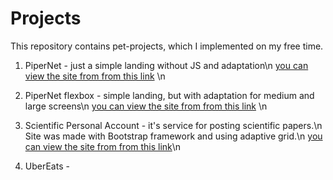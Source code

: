 # Projects
This repository contains pet-projects, which I implemented on my free time.

1. PiperNet - just a simple landing without JS and adaptation\n
[you can view the site from from this link](https://super-churros-35626f.netlify.app/)
\n
2. PiperNet flexbox - simple landing, but with adaptation for medium and large screens\n
[you can view the site from from this link](https://unrivaled-scone-000c11.netlify.app/)
\n
3. Scientific Personal Account - it's service for posting scientific papers.\n
Site was made with Bootstrap framework and using adaptive grid.\n
[you can view the site from from this link](https://majestic-seahorse-ac68cb.netlify.app/)\n

4. UberEats - 
